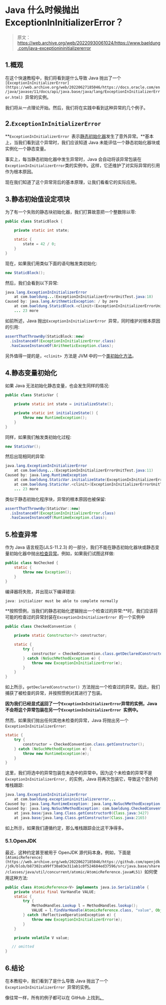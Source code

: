 # Java 什么时候抛出 ExceptionInInitializerError？

> 原文：<https://web.archive.org/web/20220930061024/https://www.baeldung.com/java-exceptionininitializererror>

## 1.概观

在这个快速教程中，我们将看到是什么导致 Java 抛出了一个`[ExceptionInInitializerError](https://web.archive.org/web/20220627185046/https://docs.oracle.com/en/java/javase/11/docs/api/java.base/java/lang/ExceptionInInitializerError.html) `异常的实例。

我们将从一点理论开始。然后，我们将在实践中看到这种异常的几个例子。

## 2.`ExceptionInInitializerError`

**`ExceptionInInitializerError `表示[静态初始化器](/web/20220627185046/https://www.baeldung.com/java-static)发生了意外异常。**基本上，当我们看到这个异常时，我们应该知道 Java 未能评估一个静态初始化器块或实例化一个静态变量。

事实上，每当静态初始化器中发生异常时，Java 会自动将该异常包装在`ExceptionInInitializerError`类的实例中。这样，它还维护了对实际异常的引用作为根本原因。

现在我们知道了这个异常背后的基本原理，让我们看看它的实际应用。

## 3.静态初始值设定项块

为了有一个失败的静态块初始化器，我们打算故意把一个整数除以零:

```java
public class StaticBlock {

    private static int state;

    static {
        state = 42 / 0;
    }
}
```

现在，如果我们用类似下面的语句触发类初始化:

```java
new StaticBlock();
```

然后，我们会看到以下异常:

```java
java.lang.ExceptionInInitializerError
    at com.baeldung...(ExceptionInInitializerErrorUnitTest.java:18)
Caused by: java.lang.ArithmeticException: / by zero
    at com.baeldung.StaticBlock.<clinit>(ExceptionInInitializerErrorUnitTest.java:35)
    ... 23 more
```

如前所述，Java 抛出`ExceptionInInitializerError `异常，同时维护对根本原因的引用:

```java
assertThatThrownBy(StaticBlock::new)
  .isInstanceOf(ExceptionInInitializerError.class)
  .hasCauseInstanceOf(ArithmeticException.class);
```

另外值得一提的是，`<clinit> `方法是 JVM 中的一个[类初始化方法](/web/20220627185046/https://www.baeldung.com/jvm-init-clinit-methods#clinit)。

## 4.静态变量初始化

如果 Java 无法初始化静态变量，也会发生同样的情况:

```java
public class StaticVar {

    private static int state = initializeState();

    private static int initializeState() {
        throw new RuntimeException();
    }
}
```

同样，如果我们触发类初始化过程:

```java
new StaticVar();
```

然后出现相同的异常:

```java
java.lang.ExceptionInInitializerError
    at com.baeldung...(ExceptionInInitializerErrorUnitTest.java:11)
Caused by: java.lang.RuntimeException
    at com.baeldung.StaticVar.initializeState(ExceptionInInitializerErrorUnitTest.java:26)
    at com.baeldung.StaticVar.<clinit>(ExceptionInInitializerErrorUnitTest.java:23)
    ... 23 more
```

类似于静态初始化程序块，异常的根本原因也被保留:

```java
assertThatThrownBy(StaticVar::new)
  .isInstanceOf(ExceptionInInitializerError.class)
  .hasCauseInstanceOf(RuntimeException.class);
```

## 5.检查异常

作为 Java 语言规范(JLS-11.2.3) 的一部分，我们不能在静态初始化器块或静态变量初始化器中抛出[检查异常](/web/20220627185046/https://www.baeldung.com/java-exceptions#1checked-exceptions)。例如，如果我们试图这样做:

```java
public class NoChecked {
    static {
        throw new Exception();
    }
}
```

编译器将失败，并出现以下编译错误:

```java
java: initializer must be able to complete normally
```

**按照惯例，当我们的静态初始化逻辑抛出一个检查过的异常:**时，我们应该将可能的检查过的异常封装在`ExceptionInInitializerError `的一个实例中

```java
public class CheckedConvention {

    private static Constructor<?> constructor;

    static {
        try {
            constructor = CheckedConvention.class.getDeclaredConstructor();
        } catch (NoSuchMethodException e) {
            throw new ExceptionInInitializerError(e);
        }
    }
}
```

如上所示，`getDeclaredConstructor() `方法抛出一个检查过的异常。因此，我们捕获了被检查的异常，并按照惯例对其进行了包装。

**因为我们已经显式返回了一个`ExceptionInInitializerError`异常的实例，Java 不会将这个异常包装在另一个`ExceptionInInitializerError `实例中。**

然而，如果我们抛出任何其他未检查的异常，Java 将抛出另一个`ExceptionInInitializerError`:

```java
static {
    try {
        constructor = CheckedConvention.class.getConstructor();
    } catch (NoSuchMethodException e) {
        throw new RuntimeException(e);
    }
}
```

这里，我们将选中的异常包装在未选中的异常中。因为这个未检查的异常不是`ExceptionInInitializerError, `的实例，Java 将再次包装它，导致这个意外的堆栈跟踪:

```java
java.lang.ExceptionInInitializerError
	at com.baeldung.exceptionininitializererror...
Caused by: java.lang.RuntimeException: java.lang.NoSuchMethodException: ...
Caused by: java.lang.NoSuchMethodException: com.baeldung.CheckedConvention.<init>()
	at java.base/java.lang.Class.getConstructor0(Class.java:3427)
	at java.base/java.lang.Class.getConstructor(Class.java:2165)
```

如上所示，如果我们遵循约定，那么堆栈跟踪会比这干净得多。

### 5.1.OpenJDK

最近，这种约定甚至被用于 OpenJDK 源代码本身。例如，下面是`[AtomicReference](https://web.archive.org/web/20220627185046/https://github.com/openjdk/jdk/blob/b87302ca99ff30a03e311ab1c0f524684ed37596/src/java.base/share/classes/java/util/concurrent/atomic/AtomicReference.java#L51) `如何使用这种方法:

```java
public class AtomicReference<V> implements java.io.Serializable {
    private static final VarHandle VALUE;
    static {
        try {
            MethodHandles.Lookup l = MethodHandles.lookup();
            VALUE = l.findVarHandle(AtomicReference.class, "value", Object.class);
        } catch (ReflectiveOperationException e) {
            throw new ExceptionInInitializerError(e);
        }
    }

    private volatile V value;

   // omitted
}
```

## 6.结论

在本教程中，我们看到了是什么导致 Java 抛出了一个`ExceptionInInitializerError `异常的实例。

像往常一样，所有的例子都可以在 GitHub 上找到[。](https://web.archive.org/web/20220627185046/https://github.com/eugenp/tutorials/tree/master/core-java-modules/core-java-exceptions-2)